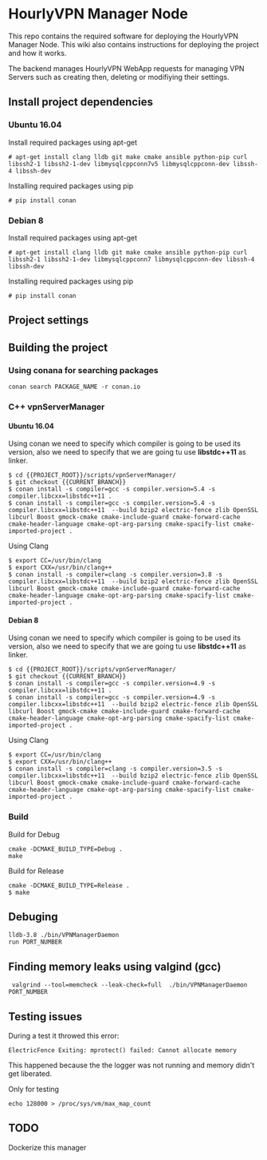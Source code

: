# HourlyVPN Manager Node

This repo contains the required software for deploying the HourlyVPN Manager Node. This wiki also contains instructions for deploying the project and how it works.

The backend manages HourlyVPN WebApp requests for managing VPN Servers such as creating then, deleting or modifiying their settings.


## Install project dependencies

### Ubuntu 16.04

Install required packages using apt-get

```
# apt-get install clang lldb git make cmake ansible python-pip curl libssh2-1 libssh2-1-dev libmysqlcppconn7v5 libmysqlcppconn-dev libssh-4 libssh-dev
```

Installing required packages using pip

```
# pip install conan
```

### Debian 8
Install required packages using apt-get

```
# apt-get install clang lldb git make cmake ansible python-pip curl libssh2-1 libssh2-1-dev libmysqlcppconn7 libmysqlcppconn-dev libssh-4 libssh-dev
```

Installing required packages using pip

```
# pip install conan
```
## Project settings

## Building the project

### Using conana for searching packages
```
conan search PACKAGE_NAME -r conan.io 
```
### C++ vpnServerManager

#### Ubuntu 16.04

Using conan we need to specify which compiler is going to be used its version, also we need to specify that we are going tu use  **libstdc++11** as linker.
```
$ cd {{PROJECT_ROOT}}/scripts/vpnServerManager/
$ git checkout {{CURRENT_BRANCH}}
$ conan install -s compiler=gcc -s compiler.version=5.4 -s compiler.libcxx=libstdc++11 .
$ conan install -s compiler=gcc -s compiler.version=5.4 -s compiler.libcxx=libstdc++11  --build bzip2 electric-fence zlib OpenSSL libcurl Boost gmock-cmake cmake-include-guard cmake-forward-cache cmake-header-language cmake-opt-arg-parsing cmake-spacify-list cmake-imported-project .
```


Using Clang
```
$ export CC=/usr/bin/clang
$ export CXX=/usr/bin/clang++
$ conan install -s compiler=clang -s compiler.version=3.8 -s compiler.libcxx=libstdc++11  --build bzip2 electric-fence zlib OpenSSL libcurl Boost gmock-cmake cmake-include-guard cmake-forward-cache cmake-header-language cmake-opt-arg-parsing cmake-spacify-list cmake-imported-project .
```

#### Debian 8

Using conan we need to specify which compiler is going to be used its version, also we need to specify that we are going tu use  **libstdc++11** as linker.
```
$ cd {{PROJECT_ROOT}}/scripts/vpnServerManager/
$ git checkout {{CURRENT_BRANCH}}
$ conan install -s compiler=gcc -s compiler.version=4.9 -s compiler.libcxx=libstdc++11 .
$ conan install -s compiler=gcc -s compiler.version=4.9 -s compiler.libcxx=libstdc++11  --build bzip2 electric-fence zlib OpenSSL libcurl Boost gmock-cmake cmake-include-guard cmake-forward-cache cmake-header-language cmake-opt-arg-parsing cmake-spacify-list cmake-imported-project .
```

Using Clang
```
$ export CC=/usr/bin/clang
$ export CXX=/usr/bin/clang++
$ conan install -s compiler=clang -s compiler.version=3.5 -s compiler.libcxx=libstdc++11  --build bzip2 electric-fence zlib OpenSSL libcurl Boost gmock-cmake cmake-include-guard cmake-forward-cache cmake-header-language cmake-opt-arg-parsing cmake-spacify-list cmake-imported-project .
```

### Build

Build for Debug
```
cmake -DCMAKE_BUILD_TYPE=Debug .
make
```
Build for Release
```
cmake -DCMAKE_BUILD_TYPE=Release .
$ make
```

## Debuging
```
lldb-3.8 ./bin/VPNManagerDaemon
run PORT_NUMBER
```

## Finding memory leaks using valgind (gcc)
```
 valgrind --tool=memcheck --leak-check=full  ./bin/VPNManagerDaemon PORT_NUMBER
```

## Testing issues

During a test it throwed this error:
```
ElectricFence Exiting: mprotect() failed: Cannot allocate memory
```

This happened because the the logger was not running and memory didn't get liberated.

Only for testing
```
echo 128000 > /proc/sys/vm/max_map_count
```

## TODO

Dockerize this manager

